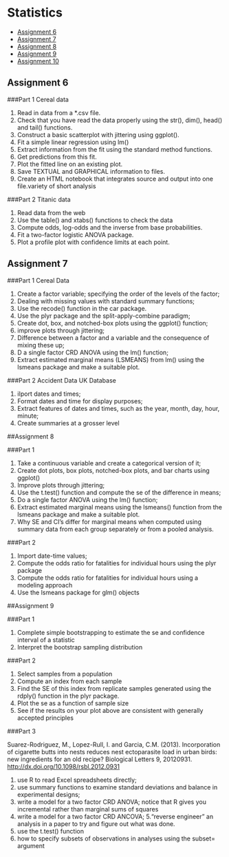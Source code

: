 # Statistics

- [Assignment 6](#assignment-6)
- [Assignment 7](#assignment-7)
- [Assignment 8](#assignment-8)
- [Assignment 9](#assignment-9)
- [Assignment 10](#assignment-10)

## Assignment 6

###Part 1 Cereal data
1. Read in data from a *.csv file.
2. Check that you have read the data properly using the str(), dim(),
head() and tail() functions.
3. Construct a basic scatterplot with jittering using ggplot().
4. Fit a simple linear regression using lm()
5. Extract information from the fit using the standard method functions.
6. Get predictions from this fit.
7. Plot the fitted line on an existing plot.
8. Save TEXTUAL and GRAPHICAL information to files.
9. Create an HTML notebook that integrates source and output into
one file.variety of short analysis

###Part 2 Titanic data

1. Read data from the web
2. Use the table() and xtabs() functions to check the data
3. Compute odds, log-odds and the inverse from base probabilities.
4. Fit a two-factor logistic ANOVA package.
5. Plot a profile plot with confidence limits at each point.

## Assignment 7

###Part 1 Cereal Data
1. Create a factor variable; specifying the order of the levels of the factor;
2. Dealing with missing values with standard summary functions;
3. Use the recode() function in the car package.
4. Use the plyr package and the split-apply-combine paradigm;
5. Create dot, box, and notched-box plots using the ggplot() function;
6. improve plots through jittering;
7. Difference between a factor and a variable and the consequence
of mixing these up;
8. D a single factor CRD ANOVA using the lm() function;
9. Extract estimated marginal means (LSMEANS) from lm() using the lsmeans
package and make a suitable plot.

###Part 2 Accident Data UK Database

1. iIport dates and times;
2. Format dates and time for display purposes;
3. Extract features of dates and times, such as the year, month, day, hour,
minute;
4. Create summaries at a grosser level

##Assignment 8

###Part 1

1. Take a continuous variable and create a categorical version of it;
2. Create dot plots, box plots, notched-box plots, and bar charts using ggplot()
3. Improve plots through jittering;
4. Use the t.test() function and compute the se of the difference in means;
5. Do a single factor ANOVA using the lm() function;
6. Extract estimated marginal means using the lsmeans() function from the
lsmeans package and make a suitable plot.
7. Why SE and CI’s differ for marginal means when computed using summary
     data from each group separately or from a pooled analysis.
     
###Part 2

1. Import date-time values;
2. Compute the odds ratio for fatalities for individual hours using the plyr
package
3. Compute the odds ratio for fatalities for individual hours using a modeling
approach
4. Use the lsmeans package for glm() objects

##Assignment 9

###Part 1

1. Complete simple bootstrapping to estimate the se and confidence interval of a
statistic
2. Interpret the bootstrap sampling distribution

###Part 2

1. Select samples from a population
2. Compute an index from each sample
3. Find the SE of this index from replicate samples generated using the rdply()
function in the plyr package.
4. Plot the se as a function of sample size
5. See if the results on your plot above are consistent with generally accepted
   principles
   
###Part 3

Suarez-Rodriguez, M., Lopez-Rull, I. and Garcia, C.M. (2013).
Incorporation of cigarette butts into nests reduces nest ectoparasite
load in urban birds: new ingredients for an old recipe?
Biological Letters 9, 20120931.
http://dx.doi.org/10.1098/rsbl.2012.0931

1. use R to read Excel spreadsheets directly;
2. use summary functions to examine standard deviations and balance in
experimental designs;
3. write a model for a two factor CRD ANOVA; notice that R gives you
incremental rather than marginal sums of squares
4. write a model for a two factor CRD ANCOVA;
5.“reverse engineer” an analysis in a paper to try and figure out what was
done.
6. use the t.test() function
7. how to specify subsets of observations in analyses using the subset= argument

